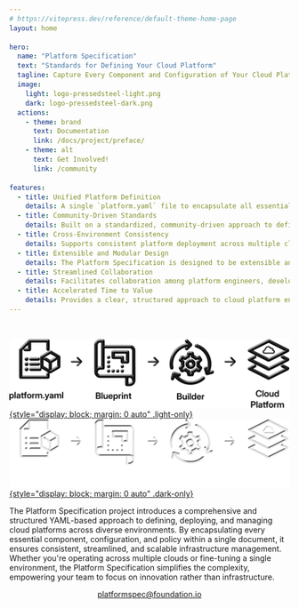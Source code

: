 ```yaml
---
# https://vitepress.dev/reference/default-theme-home-page
layout: home

hero:
  name: "Platform Specification"
  text: "Standards for Defining Your Cloud Platform"
  tagline: Capture Every Component and Configuration of Your Cloud Platform and Infrastructure in One Unified Standard
  image:
    light: logo-pressedsteel-light.png
    dark: logo-pressedsteel-dark.png
  actions:
    - theme: brand
      text: Documentation
      link: /docs/project/preface/
    - theme: alt
      text: Get Involved!
      link: /community

features:
  - title: Unified Platform Definition
    details: A single `platform.yaml` file to encapsulate all essential components, configurations, and policies of your cloud platform.
  - title: Community-Driven Standards
    details: Built on a standardized, community-driven approach to defining cloud platforms.
  - title: Cross-Environment Consistency
    details: Supports consistent platform deployment across multiple cloud providers and environments.
  - title: Extensible and Modular Design
    details: The Platform Specification is designed to be extensible and modular, allowing for easy integration of new components and configurations.
  - title: Streamlined Collaboration
    details: Facilitates collaboration among platform engineers, developers, and operations teams through a shared, transparent configuration file.
  - title: Accelerated Time to Value
    details: Provides a clear, structured approach to cloud platform engineering, reducing the learning curve for new team members and accelerating platform deployment.
---
```


<style>
:root {
  --vp-home-hero-name-color: transparent;
  --vp-home-hero-name-background: -webkit-linear-gradient(120deg, #3451b2 30%, #8596d0);
  --vp-home-hero-image-background-image: linear-gradient(-45deg, #99a8d8 50%, #99a8d8 50%);
  --vp-home-hero-image-filter: blur(44px);
}

@media (min-width: 640px) {
  :root {
    --vp-home-hero-image-filter: blur(56px);
  }
}

@media (min-width: 960px) {
  :root {
    --vp-home-hero-image-filter: blur(68px);
  }
}
</style>
<p>&nbsp;</p>

[![Workflow](/workflow-light.png){style="display: block; margin: 0 auto" .light-only}](./docs/spec/workflow-and-usage)
[![Workflow](/workflow-dark.png){style="display: block; margin: 0 auto" .dark-only}](./docs/spec/workflow-and-usage)

The Platform Specification project introduces a comprehensive and structured YAML-based approach to defining, deploying, and managing cloud platforms across diverse environments. By encapsulating every essential component, configuration, and policy within a single document, it ensures consistent, streamlined, and scalable infrastructure management. Whether you're operating across multiple clouds or fine-tuning a single environment, the Platform Specification simplifies the complexity, empowering your team to focus on innovation rather than infrastructure.

<p align="center"><a href="mailto:platformspec@foundation.io">platformspec@foundation.io</a></p>